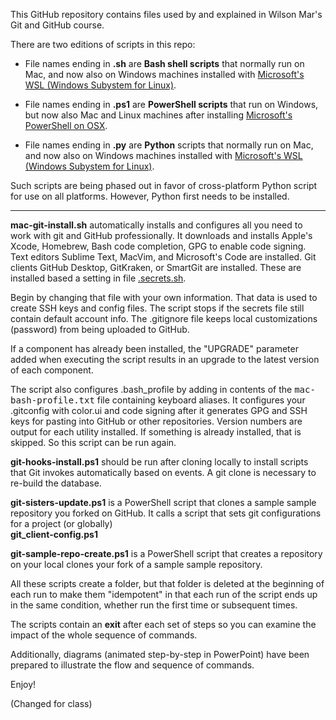 This GitHub repository contains files used by and explained in Wilson Mar's
Git and GitHub course.

There are two editions of scripts in this repo:

* File names ending in <strong>.sh</strong> are <strong>Bash shell scripts</strong> 
that normally run on Mac,
and now also on Windows machines installed with <a target="_blank" href="https://wilsonmar.github.io/bash-windows/">Microsoft's WSL (Windows Subystem for Linux)</a>.

* File names ending in <strong>.ps1</strong> are <strong>PowerShell scripts</strong> 
that run on Windows,
but now also Mac and Linux machines after installing <a target="_blank" href="https://wilsonmar.github.io/powershell-on-mac/">Microsoft's PowerShell on OSX</a>.

* File names ending in <strong>.py</strong> are <strong>Python</strong> scripts that normally run on Mac,
and now also on Windows machines installed with <a target="_blank" href="https://wilsonmar.github.io/bash-windows/">Microsoft's WSL (Windows Subystem for Linux)</a>.

Such scripts are being phased out in favor of cross-platform Python script for use on all platforms. However, Python first needs to be installed.

<hr />

<strong>mac-git-install.sh</strong> automatically installs and configures all you need to work with git and GitHub professionally. It downloads and installs Apple's Xcode, Homebrew, Bash code completion, GPG to enable code signing. Text editors Sublime Text, MacVim, and Microsoft's Code are installed. Git clients GitHub Desktop, GitKraken, or SmartGit are installed. These are installed based a setting in file <a target="_blank" href="https://github.com/wilsonmar/git-utilities/blob/master/.secrets.sh">.secrets.sh</a>.

Begin by changing that file with your own information. That data is used to create SSH keys and config files. The script stops if the secrets file still contain default account info. The .gitignore file keeps local customizations (password) from being uploaded to GitHub.

If a component has already been installed, the "UPGRADE" parameter added when executing the script results in an upgrade to the latest version of each component.

The script also configures .bash_profile by adding in contents of the <tt>mac-bash-profile.txt</tt> file containing keyboard aliases. It configures your .gitconfig with color.ui and code signing after it generates GPG and SSH keys for pasting into GitHub or other repositories.
Version numbers are output for each utility installed.
If something is already installed, that is skipped. So this script can be run again.

<strong>git-hooks-install.ps1</strong> should be run after cloning locally
to install scripts that Git invokes automatically based on events.
A git clone is necessary to re-build the database.

<strong>git-sisters-update.ps1</strong> is a PowerShell script that
clones a sample sample repository you forked on GitHub.
It calls a script that sets git configurations for a project (or globally)<br />
<strong>git_client-config.ps1</strong>

<strong>git-sample-repo-create.ps1</strong> is a PowerShell script that
creates a repository on your local clones your fork of a sample sample repository.

All these scripts create a folder, but that folder is deleted at the beginning of each run
to make them "idempotent" in that each run of the script ends up in the same condition,
whether run the first time or subsequent times.

The scripts contain an <strong>exit</strong> after each set of steps
so you can examine the impact of the whole sequence of commands.

Additionally, diagrams (animated step-by-step in PowerPoint) have been prepared to illustrate the flow and sequence of commands.

Enjoy!

(Changed for class)
